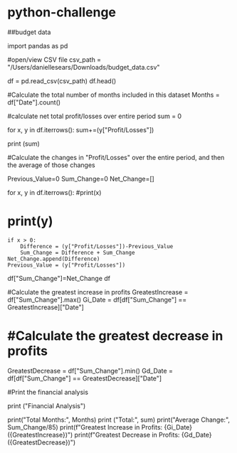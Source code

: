 # python-challenge
##budget data

import pandas as pd

#open/view CSV file
csv_path = "/Users/daniellesears/Downloads/budget_data.csv"

df = pd.read_csv(csv_path)
df.head()

#Calculate the total number of months included in this dataset
Months = df["Date"].count()

#calculate net total profit/losses over entire period
sum = 0

for x, y in df.iterrows():
    sum+=(y["Profit/Losses"]) 

print (sum)

#Calculate the changes in "Profit/Losses" over the entire period, and then the average of those changes

Previous_Value=0
Sum_Change=0
Net_Change=[]

for x, y in df.iterrows():
    #print(x)
   # print(y)
    if x > 0:
        Difference = (y["Profit/Losses"])-Previous_Value
        Sum_Change = Difference + Sum_Change
    Net_Change.append(Difference)
    Previous_Value = (y["Profit/Losses"])
       
df["Sum_Change"]=Net_Change
df
   
#Calculate the greatest increase in profits
GreatestIncrease = df["Sum_Change"].max()
Gi_Date = df[df["Sum_Change"] == GreatestIncrease]["Date"]


# #Calculate the greatest decrease in profits
GreatestDecrease = df["Sum_Change"].min()
Gd_Date = df[df["Sum_Change"] == GreatestDecrease]["Date"]

#Print the financial analysis

print ("Financial Analysis")

print("Total Months:", Months)
print ("Total:", sum)
print("Average Change:", Sum_Change/85)
print(f"Greatest Increase in Profits: {Gi_Date}  ({GreatestIncrease})")
print(f"Greatest Decrease in Profits: {Gd_Date} ({GreatestDecrease})")
